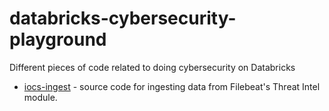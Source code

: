 # databricks-cybersecurity-playground

Different pieces of code related to doing cybersecurity on Databricks


* [iocs-ingest](iocs-ingest/) - source code for ingesting data from Filebeat's Threat Intel module.
